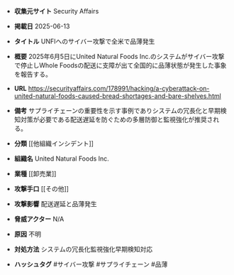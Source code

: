 - **収集元サイト**
Security Affairs

- **掲載日**
2025-06-13

- **タイトル**
UNFIへのサイバー攻撃で全米で品薄発生

- **概要**
2025年6月5日にUnited Natural Foods Inc.のシステムがサイバー攻撃で停止しWhole Foodsの配送に支障が出て全国的に品薄状態が発生した事象を報告する。

- **URL**
https://securityaffairs.com/178991/hacking/a-cyberattack-on-united-natural-foods-caused-bread-shortages-and-bare-shelves.html

- **備考**
サプライチェーンの重要性を示す事例でありシステムの冗長化と早期検知対策が必要である配送遅延を防ぐための多層防御と監視強化が推奨される。

- **分類**
[[他組織インシデント]]

- **組織名**
United Natural Foods Inc.

- **業種**
[[卸売業]]

- **攻撃手口**
[[その他]]

- **攻撃影響**
配送遅延と品薄発生

- **脅威アクター**
N/A

- **原因**
不明

- **対処方法**
システムの冗長化監視強化早期検知対応

- **ハッシュタグ**
#サイバー攻撃 #サプライチェーン #品薄
